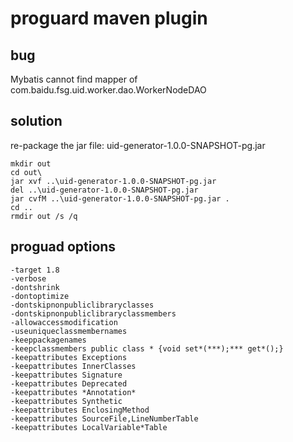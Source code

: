 proguard maven plugin
=======================

bug
---
 Mybatis cannot find mapper of com.baidu.fsg.uid.worker.dao.WorkerNodeDAO

solution
--------
 re-package the jar file: uid-generator-1.0.0-SNAPSHOT-pg.jar
````
mkdir out
cd out\
jar xvf ..\uid-generator-1.0.0-SNAPSHOT-pg.jar
del ..\uid-generator-1.0.0-SNAPSHOT-pg.jar
jar cvfM ..\uid-generator-1.0.0-SNAPSHOT-pg.jar .
cd ..
rmdir out /s /q
````

proguad options
----------------
```
-target 1.8
-verbose
-dontshrink
-dontoptimize
-dontskipnonpubliclibraryclasses
-dontskipnonpubliclibraryclassmembers
-allowaccessmodification
-useuniqueclassmembernames
-keeppackagenames
-keepclassmembers public class * {void set*(***);*** get*();}
-keepattributes Exceptions
-keepattributes InnerClasses
-keepattributes Signature
-keepattributes Deprecated
-keepattributes *Annotation*
-keepattributes Synthetic
-keepattributes EnclosingMethod
-keepattributes SourceFile,LineNumberTable
-keepattributes LocalVariable*Table
```

